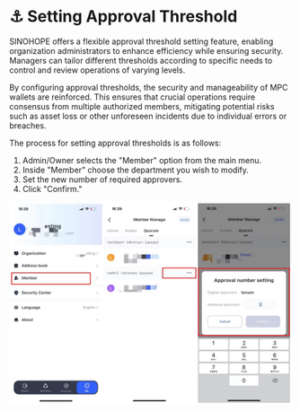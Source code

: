 # ⚓ Setting Approval Threshold

SINOHOPE offers a flexible approval threshold setting feature, enabling organization administrators to enhance efficiency while ensuring security. Managers can tailor different thresholds according to specific needs to control and review operations of varying levels.&#x20;

By configuring approval thresholds, the security and manageability of MPC wallets are reinforced. This ensures that crucial operations require consensus from multiple authorized members, mitigating potential risks such as asset loss or other unforeseen incidents due to individual errors or breaches.

The process for setting approval thresholds is as follows:

1. Admin/Owner selects the "Member" option from the main menu.
2. Inside "Member" choose the department you wish to modify.
3. Set the new number of required approvers.
4. Click "Confirm."

![](<../images/assets/6b1247b054aa97478fd4b8ddb9d5407.jpg>)



<figure><img src="https://newhuotech.larksuite.com/space/api/box/stream/download/asynccode/?code=ODVkOWE5NDQzZTIwYzE0MDBjNWVhY2UzZTlkYTc5MWZfY0lIYlJOWWpkUEt2WGRTb041RllhTFZZTFV4bXU3UGRfVG9rZW46QmtNdWIzb1VKb1pSVnV4cWIzQ3VGdWlBc0hjXzE2ODM2NDMxMjA6MTY4MzY0NjcyMF9WNA" alt=""><figcaption></figcaption></figure>
